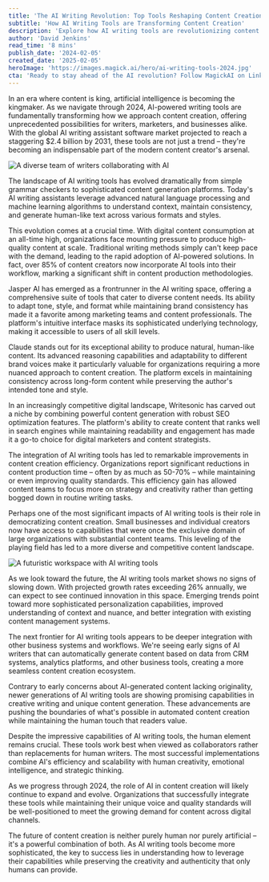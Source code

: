 ```yaml
---
title: 'The AI Writing Revolution: Top Tools Reshaping Content Creation in 2024'
subtitle: 'How AI Writing Tools are Transforming Content Creation'
description: 'Explore how AI writing tools are revolutionizing content creation in 2024, with insights into leading platforms like Jasper AI, Claude, and Writesonic. Learn about efficiency gains, democratization of content creation, and the crucial balance between AI assistance and human creativity.'
author: 'David Jenkins'
read_time: '8 mins'
publish_date: '2024-02-05'
created_date: '2025-02-05'
heroImage: 'https://images.magick.ai/hero/ai-writing-tools-2024.jpg'
cta: 'Ready to stay ahead of the AI revolution? Follow MagickAI on LinkedIn for the latest insights and updates on AI-powered content creation tools that are reshaping the future of digital communication.'
---
```


In an era where content is king, artificial intelligence is becoming the kingmaker. As we navigate through 2024, AI-powered writing tools are fundamentally transforming how we approach content creation, offering unprecedented possibilities for writers, marketers, and businesses alike. With the global AI writing assistant software market projected to reach a staggering $2.4 billion by 2031, these tools are not just a trend – they're becoming an indispensable part of the modern content creator's arsenal.

![A diverse team of writers collaborating with AI](https://i.magick.ai/PIXE/1738751018423_magick_img.webp)

The landscape of AI writing tools has evolved dramatically from simple grammar checkers to sophisticated content generation platforms. Today's AI writing assistants leverage advanced natural language processing and machine learning algorithms to understand context, maintain consistency, and generate human-like text across various formats and styles.

This evolution comes at a crucial time. With digital content consumption at an all-time high, organizations face mounting pressure to produce high-quality content at scale. Traditional writing methods simply can't keep pace with the demand, leading to the rapid adoption of AI-powered solutions. In fact, over 85% of content creators now incorporate AI tools into their workflow, marking a significant shift in content production methodologies.

Jasper AI has emerged as a frontrunner in the AI writing space, offering a comprehensive suite of tools that cater to diverse content needs. Its ability to adapt tone, style, and format while maintaining brand consistency has made it a favorite among marketing teams and content professionals. The platform's intuitive interface masks its sophisticated underlying technology, making it accessible to users of all skill levels.

Claude stands out for its exceptional ability to produce natural, human-like content. Its advanced reasoning capabilities and adaptability to different brand voices make it particularly valuable for organizations requiring a more nuanced approach to content creation. The platform excels in maintaining consistency across long-form content while preserving the author's intended tone and style.

In an increasingly competitive digital landscape, Writesonic has carved out a niche by combining powerful content generation with robust SEO optimization features. The platform's ability to create content that ranks well in search engines while maintaining readability and engagement has made it a go-to choice for digital marketers and content strategists.

The integration of AI writing tools has led to remarkable improvements in content creation efficiency. Organizations report significant reductions in content production time – often by as much as 50-70% – while maintaining or even improving quality standards. This efficiency gain has allowed content teams to focus more on strategy and creativity rather than getting bogged down in routine writing tasks.

Perhaps one of the most significant impacts of AI writing tools is their role in democratizing content creation. Small businesses and individual creators now have access to capabilities that were once the exclusive domain of large organizations with substantial content teams. This leveling of the playing field has led to a more diverse and competitive content landscape.

![A futuristic workspace with AI writing tools](https://i.magick.ai/PIXE/1738751018420_magick_img.webp)

As we look toward the future, the AI writing tools market shows no signs of slowing down. With projected growth rates exceeding 26% annually, we can expect to see continued innovation in this space. Emerging trends point toward more sophisticated personalization capabilities, improved understanding of context and nuance, and better integration with existing content management systems.

The next frontier for AI writing tools appears to be deeper integration with other business systems and workflows. We're seeing early signs of AI writers that can automatically generate content based on data from CRM systems, analytics platforms, and other business tools, creating a more seamless content creation ecosystem.

Contrary to early concerns about AI-generated content lacking originality, newer generations of AI writing tools are showing promising capabilities in creative writing and unique content generation. These advancements are pushing the boundaries of what's possible in automated content creation while maintaining the human touch that readers value.

Despite the impressive capabilities of AI writing tools, the human element remains crucial. These tools work best when viewed as collaborators rather than replacements for human writers. The most successful implementations combine AI's efficiency and scalability with human creativity, emotional intelligence, and strategic thinking.

As we progress through 2024, the role of AI in content creation will likely continue to expand and evolve. Organizations that successfully integrate these tools while maintaining their unique voice and quality standards will be well-positioned to meet the growing demand for content across digital channels.

The future of content creation is neither purely human nor purely artificial – it's a powerful combination of both. As AI writing tools become more sophisticated, the key to success lies in understanding how to leverage their capabilities while preserving the creativity and authenticity that only humans can provide.